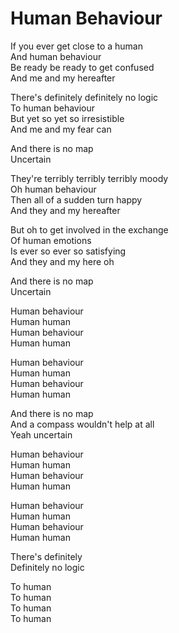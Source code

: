 # Human Behaviour  

If you ever get close to a human  
And human behaviour  
Be ready be ready to get confused  
And me and my hereafter  

There's definitely definitely no logic  
To human behaviour  
But yet so yet so irresistible  
And me and my fear can  

And there is no map  
Uncertain  

They're terribly terribly terribly moody  
Oh human behaviour  
Then all of a sudden turn happy  
And they and my hereafter  

But oh to get involved in the exchange  
Of human emotions  
Is ever so ever so satisfying  
And they and my here oh  

And there is no map  
Uncertain  

Human behaviour  
Human human  
Human behaviour  
Human human  

Human behaviour  
Human human  
Human behaviour  
Human human  

And there is no map  
And a compass wouldn't help at all  
Yeah uncertain  

Human behaviour  
Human human  
Human behaviour  
Human human  

Human behaviour  
Human human  
Human behaviour  
Human human  

There's definitely  
Definitely no logic  

To human  
To human  
To human  
To human  
